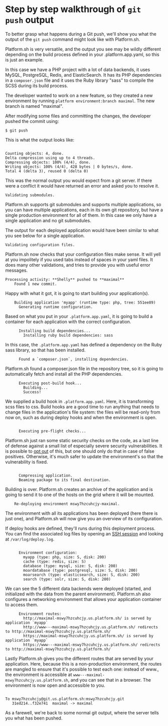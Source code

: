 # Step by step walkthrough of `git push` output

To better grasp what happens during a Git push, we'll show you what the output
of the `git push` command might look like with Platform.sh.

Platform.sh is very versatile, and the output you see may be wildly different
depending on the build process defined in your .platform.app.yaml, so this is
just an example.

In this case we have a PHP project with a lot of data backends, it uses MySQL,
PostgreSQL, Redis, and ElasticSearch. It has its PHP dependencies in a
`composer.json` file and it uses the Ruby library "sass" to compile the SCSS
during its build process.

The developer wanted to work on a new feature, so they created a new environment by
running `platform environment:branch maximal`. The new branch is named "maximal".

After modifying some files and committing the changes, the developer pushed the commit using:

```
$ git push
```

This is what the output looks like:

```

Counting objects: 4, done.
Delta compression using up to 4 threads.
Compressing objects: 100% (4/4), done.
Writing objects: 100% (4/4), 428 bytes | 0 bytes/s, done.
Total 4 (delta 3), reused 0 (delta 0)
```

This was the normal output you would expect from a git server. If there were a
conflict it would have returned an error and asked you to resolve it.

```
Validating submodules.
```

Platform.sh supports git submodules and supports multiple applications, so you
can have multiple applications, each in its own git repository, but have a
single production environment for all of them. In this case we only have a
single application and no git submodules.

The output for each deployed application would have been similar to what you see
below for a single application.

```
Validating configuration files.
```

Platform.sh now checks that your configuration files make sense. It will yell at
you impolitely if you used tabs instead of spaces in your yaml files. It
does many other validations, and tries to provide you with useful error
messages.

```
Processing activity: **Shelly** pushed to **maximal**
    Found 1 new commit.
```

Happy with what it got, it is going to start building your application(s).

```
    Building application 'myapp' (runtime type: php, tree: 551ee89)
      Generating runtime configuration.
```

Based on what you put in your `.platform.app.yaml`, it is going to build a
container for each application with the correct configuration.

```
      Installing build dependencies...
        Installing ruby build dependencies: sass
```

In this case, the `.platform.app.yaml` has defined a dependency on the Ruby sass
library, so that has been installed.

```
      Found a `composer.json`, installing dependencies.

```

Platform.sh found a composer.json file in the repository tree, so it is going to
automatically fetch and install all the PHP dependencies.

```
      Executing post-build hook...
        Building...
        Success!

```

We supplied a build hook in `.platform.app.yaml`. Here, it is transforming scss
files to css. Build hooks are a good time to run anything that needs to change
files in the application's file system: the files will be read-only from now on,
such as during deploy hooks and when the environment is open.

```

      Executing pre-flight checks...

```

Platform.sh just ran some static security checks on the code, as a last line of
defense against a small list of especially severe security vulnerabilities. It
is possible to
[opt out](https://docs.platform.sh/user_guide/reference/protective-block.html)
of this, but one should only do that in case of false positives. Otherwise, it's
much safer to update the environment's so that the vulnerability is fixed.

```

      Compressing application.
      Beaming package to its final destination.

```

Building is over. Platform.sh creates an archive of the application and is going
to send it to one of the hosts on the grid where it will be mounted.

```
    Re-deploying environment mswy7hzcuhcjy-maximal.
```

The environment with all its applications has been deployed (here there is just
one), and Platform.sh will now give you an overview of its configuration.

If deploy hooks are defined, they'll runs during this deployment process. You
can find the associated log files by opening an
[SSH session](https://docs.platform.sh/user_guide/using/use-SSH.html) and
looking at `/var/log/deploy.log`.

```

      Environment configuration:
        myapp (type: php, size: S, disk: 200)
        cache (type: redis, size: S)
        database (type: mysql, size: S, disk: 200)
        moardatabase (type: postgresql, size: S, disk: 200)
        moarsearch (type: elasticsearch, size: S, disk: 200)
        search (type: solr, size: S, disk: 200)

```

We can see the 5 different data backends were deployed (started, and initialized
with the data from the parent environment). Platform.sh also configures a
networking environment that allows your application container to access them.

```
      Environment routes:
        http://maximal-mswy7hzcuhcjy.us.platform.sh/ is served by application `myapp`
        http://www---maximal-mswy7hzcuhcjy.us.platform.sh/ redirects to http://maximal-mswy7hzcuhcjy.us.platform.sh/
        https://maximal-mswy7hzcuhcjy.us.platform.sh/ is served by application `myapp`
        https://www---maximal-mswy7hzcuhcjy.us.platform.sh/ redirects to http://maximal-mswy7hzcuhcjy.us.platform.sh/
```

Lastly Platform.sh gives you the different routes that are served by your
application. Here, because this is a non-production environment, the routes are
mangled to ensure that it's possible to test each one: instead of www.<domain
name>, the environment is accessible at
`www---maximal-mswy7hzcuhcjy.us.platform.sh`, and you can see that in a browser.
The environment is now open and accessible to you.

```

To mswy7hzcuhcjy@git.us.platform.sh:mswy7hzcuhcjy.git
   31ed214..f32e741  maximal -> maximal
```

As a farewell, we're back to some normal git output, where the server tells you
what has been pushed.
